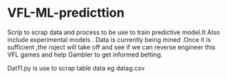 # VFL-ML-predicttion
 Scrip to scrap data  and  process to be use to train predictive model.It Also include experimental models .
Data is currently being mined .Once it is sufficient ,the roject will take off and see if we can reverse engineer this VFL games
and help Gambler to get informed betting.


Dat11.py is use to scrap table data  eg datag.csv

